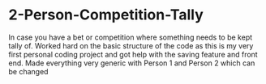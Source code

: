 # 2-Person-Competition-Tally
In case you have a bet or competition where something needs to be kept tally of. Worked hard on the basic structure of the code as this is my very first personal coding project and got help with the saving feature and front end. Made everything very generic with Person 1 and Person 2 which can be changed
